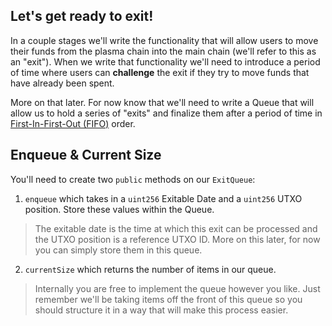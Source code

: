 ## Let's get ready to exit!

In a couple stages we'll write the functionality that will allow users to move their funds from the plasma chain into the main chain (we'll refer to this as an "exit"). When we write that functionality we'll need to introduce a period of time where users can **challenge** the exit if they try to move funds that have already been spent. 

More on that later. For now know that we'll need to write a Queue that will allow us to hold a series of "exits" and finalize them after a period of time in [First-In-First-Out (FIFO)](?tab=details) order.

## Enqueue & Current Size

You'll need to create two `public` methods on our `ExitQueue`: 

1. `enqueue` which takes in a `uint256` Exitable Date and a  `uint256` UTXO position. Store these values within the Queue.

> The exitable date is the time at which this exit can be processed and the UTXO position is a reference UTXO ID. More on this later, for now you can simply store them in this queue.

2. `currentSize` which returns the number of items in our queue. 

> Internally you are free to implement the queue however you like. Just remember we'll be taking items off the front of this queue so you should structure it in a way that will make this process easier.